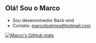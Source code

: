 ## Olá! Sou o Marco

- Sou desenvolvedor Back-end
- Contato: marcotostines@hotmail.com

[![Marco's GitHub stats](https://github-readme-stats.vercel.app/api?username=Maroc163b)](https://github.com/Marco163b/github-readme-stats)
